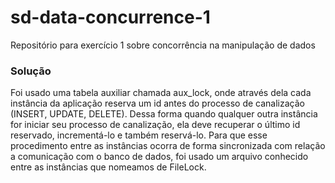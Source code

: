 # sd-data-concurrence-1
Repositório para exercício 1 sobre concorrência na manipulação de dados

### Solução

Foi usado uma tabela auxiliar chamada aux_lock, onde através dela cada instância da aplicação reserva um id antes do processo de canalização (INSERT, UPDATE, DELETE). Dessa forma quando qualquer outra instância for iniciar seu processo de canalização, ela deve recuperar o último id reservado, incrementá-lo e também reservá-lo. Para que esse procedimento entre as instâncias ocorra de forma sincronizada com relação a comunicação com o  banco de dados, foi usado um arquivo conhecido entre as instâncias que nomeamos de FileLock.  
